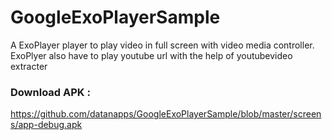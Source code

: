 # GoogleExoPlayerSample

A ExoPlayer player to play video in full screen with video media controller. 
ExoPlyer also have to play youtube url with the help of youtubevideo extracter


### Download APK : 

https://github.com/datanapps/GoogleExoPlayerSample/blob/master/screens/app-debug.apk
